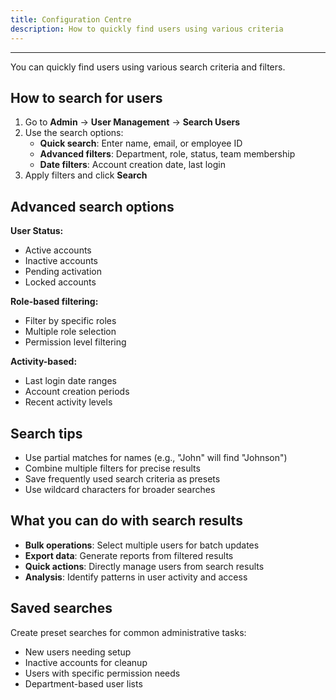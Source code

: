 ```yaml
---
title: Configuration Centre
description: How to quickly find users using various criteria
---
```


---

You can quickly find users using various search criteria and filters.

## How to search for users

1. Go to **Admin** → **User Management** → **Search Users**
2. Use the search options:
   - **Quick search**: Enter name, email, or employee ID
   - **Advanced filters**: Department, role, status, team membership
   - **Date filters**: Account creation date, last login
3. Apply filters and click **Search**

## Advanced search options

**User Status:**
- Active accounts
- Inactive accounts
- Pending activation
- Locked accounts

**Role-based filtering:**
- Filter by specific roles
- Multiple role selection
- Permission level filtering

**Activity-based:**
- Last login date ranges
- Account creation periods
- Recent activity levels

## Search tips

- Use partial matches for names (e.g., "John" will find "Johnson")
- Combine multiple filters for precise results
- Save frequently used search criteria as presets
- Use wildcard characters for broader searches

## What you can do with search results

- **Bulk operations**: Select multiple users for batch updates
- **Export data**: Generate reports from filtered results
- **Quick actions**: Directly manage users from search results
- **Analysis**: Identify patterns in user activity and access

## Saved searches

Create preset searches for common administrative tasks:
- New users needing setup
- Inactive accounts for cleanup
- Users with specific permission needs
- Department-based user lists
